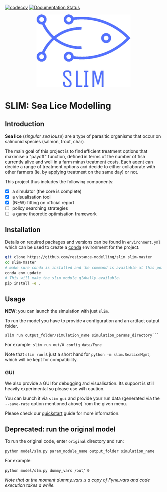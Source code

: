 [![codecov](https://codecov.io/gh/resistance-modelling/slim/branch/master/graph/badge.svg?token=ykA9vESc7B)](https://codecov.io/gh/resistance-modelling/slim)
[![Documentation Status](https://readthedocs.org/projects/slim/badge/?version=latest)](https://slim.readthedocs.io/en/latest/?badge=latest)

<p align="center">
<img src="https://github.com/resistance-modelling/slim/raw/master/res/logo_transparent.png" width="60%"/>
</p>


# SLIM: Sea Lice Modelling

## Introduction

**Sea lice** (*singular sea louse*) are a type of parasitic organisms that occur on salmonid species (salmon, trout, char).

The main goal of this project is to find efficient treatment options that maximise a "payoff" function, defined in terms
of the number of fish currently alive and well in a farm minus treatment costs. Each agent can decide a range of
treatment options and decide to either collaborate with other farmers (ie. by applying treatment on the same day) or not.

This project thus includes the following components:

- [X] a simulator (the core is complete)
- [X] a visualisation tool
- [X] (NEW) fitting on official report
- [ ] policy searching strategies
- [ ] a game theoretic optimisation framework

## Installation

Details on required packages and versions can be found in ```environment.yml``` which can be used to create a
[conda](https://conda.io/projects/conda/en/latest/user-guide/tasks/manage-environments.html) environment for the project.

```bash
git clone https://github.com/resistance-modelling/slim slim-master
cd slim-master
# make sure conda is installed and the command is available at this point
conda env update
# This will make the slim module globally available.
pip install -e .
```

## Usage

**NEW**: you can launch the simulation with just `slim`.

To run the model you have to provide a configuration and an artifact output folder.

```
slim run output_folder/simulation_name simulation_params_directory```
```

For example:
```slim run out/0 config_data/Fyne```

Note that `slim run` is just a short hand for `python -m slim.SeaLiceMgmt`, which will be kept for compatibility.

### GUI
We also provide a GUI for debugging and visualisation. Its support is still heavily experimental so please
use with caution.

You can launch it via `slim gui` and provide your run data (generated via the `--save-rate` option mentioned
above) from the given menu.

Please check our [quickstart](https://slim.readthedocs.io/en/stable/getting-started.html) guide for more information.

## Deprecated: run the original model

To run the original code, enter ```original``` directory and run:

```python model/slm.py param_module_name output_folder simulation_name```

For example:

```python model/slm.py dummy_vars /out/ 0```

*Note that at the moment dummy_vars is a copy of Fyne_vars and code execution takes a while.*

